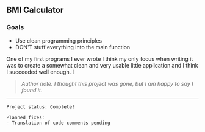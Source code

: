 ## BMI Calculator
### Goals
- Use clean programming principles
- DON'T stuff everything into the main function

One of my first programs I ever wrote I think my only focus when writing it was to create a somewhat clean and very usable
little application and I think I succeeded well enough. I 

> *Author note: I thought this project was gone, but I am happy to say I found it.*
---
```
Project status: Complete!

Planned fixes: 
- Translation of code comments pending
```